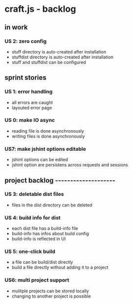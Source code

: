 # craft.js - backlog


## in work

### US 2: zero config
- stuff directory is auto-created after installation
- stuffdist directory is auto-created after installation
- stuff and stuffdist can be configured



## sprint stories

### US 1: error handling
- all errors are caught
- layouted error page

### US 0: make IO async
- reading file is done asynchronously
- writing files is done asynchronously

### US7: make jshint options editable
- jshint options can be edited
- jshint option are persistens across requests and sessions


## project backlog --------------------

### US 3: deletable dist files
- files in the dist directory can be deleted

### US 4: build info for dist
- each dist file has a build-info file
- build-info has infos about build config
- build-info is reflected in UI

### US 5: one-click build
- a file can be build/dist directly
- build a file directly without adding it to a project

### US6: multi project support
- mulitple projects can be stored locally
- changing to another project is possible

